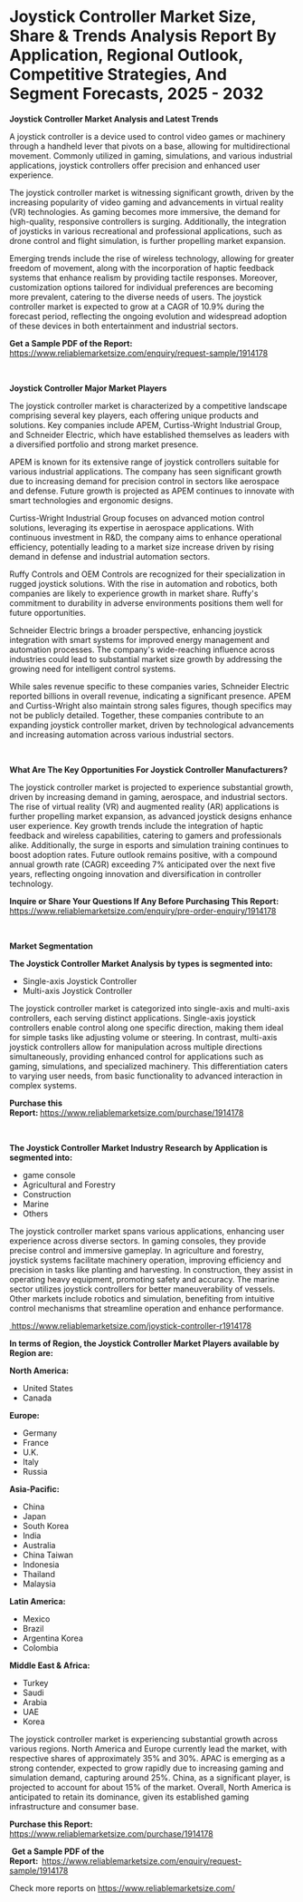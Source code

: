 <p><h1>Joystick Controller Market Size, Share & Trends Analysis Report By Application, Regional Outlook, Competitive Strategies, And Segment Forecasts, 2025 - 2032</h1></p><p><strong>Joystick Controller Market Analysis and Latest Trends</strong></p>
<p><p>A joystick controller is a device used to control video games or machinery through a handheld lever that pivots on a base, allowing for multidirectional movement. Commonly utilized in gaming, simulations, and various industrial applications, joystick controllers offer precision and enhanced user experience. </p><p>The joystick controller market is witnessing significant growth, driven by the increasing popularity of video gaming and advancements in virtual reality (VR) technologies. As gaming becomes more immersive, the demand for high-quality, responsive controllers is surging. Additionally, the integration of joysticks in various recreational and professional applications, such as drone control and flight simulation, is further propelling market expansion.</p><p>Emerging trends include the rise of wireless technology, allowing for greater freedom of movement, along with the incorporation of haptic feedback systems that enhance realism by providing tactile responses. Moreover, customization options tailored for individual preferences are becoming more prevalent, catering to the diverse needs of users. The joystick controller market is expected to grow at a CAGR of 10.9% during the forecast period, reflecting the ongoing evolution and widespread adoption of these devices in both entertainment and industrial sectors.</p></p>
<p><strong>Get a Sample PDF of the Report:&nbsp;</strong> <a href="https://www.reliablemarketsize.com/enquiry/request-sample/1914178?utm_campaign=2464&utm_medium=2&utm_source=Github&utm_content=ia&utm_term=20022025&utm_id=joystick-controller">https://www.reliablemarketsize.com/enquiry/request-sample/1914178</a></p>
<p>&nbsp;</p>
<p><strong>Joystick Controller Major Market Players</strong></p>
<p><p>The joystick controller market is characterized by a competitive landscape comprising several key players, each offering unique products and solutions. Key companies include APEM, Curtiss-Wright Industrial Group, and Schneider Electric, which have established themselves as leaders with a diversified portfolio and strong market presence.</p><p>APEM is known for its extensive range of joystick controllers suitable for various industrial applications. The company has seen significant growth due to increasing demand for precision control in sectors like aerospace and defense. Future growth is projected as APEM continues to innovate with smart technologies and ergonomic designs.</p><p>Curtiss-Wright Industrial Group focuses on advanced motion control solutions, leveraging its expertise in aerospace applications. With continuous investment in R&D, the company aims to enhance operational efficiency, potentially leading to a market size increase driven by rising demand in defense and industrial automation sectors.</p><p>Ruffy Controls and OEM Controls are recognized for their specialization in rugged joystick solutions. With the rise in automation and robotics, both companies are likely to experience growth in market share. Ruffy's commitment to durability in adverse environments positions them well for future opportunities.</p><p>Schneider Electric brings a broader perspective, enhancing joystick integration with smart systems for improved energy management and automation processes. The company's wide-reaching influence across industries could lead to substantial market size growth by addressing the growing need for intelligent control systems.</p><p>While sales revenue specific to these companies varies, Schneider Electric reported billions in overall revenue, indicating a significant presence. APEM and Curtiss-Wright also maintain strong sales figures, though specifics may not be publicly detailed. Together, these companies contribute to an expanding joystick controller market, driven by technological advancements and increasing automation across various industrial sectors.</p></p>
<p>&nbsp;</p>
<p><strong>What Are The Key Opportunities For Joystick Controller Manufacturers?</strong></p>
<p><p>The joystick controller market is projected to experience substantial growth, driven by increasing demand in gaming, aerospace, and industrial sectors. The rise of virtual reality (VR) and augmented reality (AR) applications is further propelling market expansion, as advanced joystick designs enhance user experience. Key growth trends include the integration of haptic feedback and wireless capabilities, catering to gamers and professionals alike. Additionally, the surge in esports and simulation training continues to boost adoption rates. Future outlook remains positive, with a compound annual growth rate (CAGR) exceeding 7% anticipated over the next five years, reflecting ongoing innovation and diversification in controller technology.</p></p>
<p><strong>Inquire or Share Your Questions If Any Before Purchasing This Report:</strong> <a href="https://www.reliablemarketsize.com/enquiry/pre-order-enquiry/1914178?utm_campaign=2464&utm_medium=2&utm_source=Github&utm_content=ia&utm_term=20022025&utm_id=joystick-controller">https://www.reliablemarketsize.com/enquiry/pre-order-enquiry/1914178</a></p>
<p>&nbsp;</p>
<p><strong>Market Segmentation</strong></p>
<p><strong>The Joystick Controller Market Analysis by types is segmented into:</strong></p>
<p><ul><li>Single-axis Joystick Controller</li><li>Multi-axis Joystick Controller</li></ul></p>
<p><p>The joystick controller market is categorized into single-axis and multi-axis controllers, each serving distinct applications. Single-axis joystick controllers enable control along one specific direction, making them ideal for simple tasks like adjusting volume or steering. In contrast, multi-axis joystick controllers allow for manipulation across multiple directions simultaneously, providing enhanced control for applications such as gaming, simulations, and specialized machinery. This differentiation caters to varying user needs, from basic functionality to advanced interaction in complex systems.</p></p>
<p><strong>Purchase this Report:&nbsp;</strong><a href="https://www.reliablemarketsize.com/purchase/1914178?utm_campaign=2464&utm_medium=2&utm_source=Github&utm_content=ia&utm_term=20022025&utm_id=joystick-controller">https://www.reliablemarketsize.com/purchase/1914178</a></p>
<p>&nbsp;</p>
<p><strong>The Joystick Controller Market Industry Research by Application is segmented into:</strong></p>
<p><ul><li>game console</li><li>Agricultural and Forestry</li><li>Construction</li><li>Marine</li><li>Others</li></ul></p>
<p><p>The joystick controller market spans various applications, enhancing user experience across diverse sectors. In gaming consoles, they provide precise control and immersive gameplay. In agriculture and forestry, joystick systems facilitate machinery operation, improving efficiency and precision in tasks like planting and harvesting. In construction, they assist in operating heavy equipment, promoting safety and accuracy. The marine sector utilizes joystick controllers for better maneuverability of vessels. Other markets include robotics and simulation, benefiting from intuitive control mechanisms that streamline operation and enhance performance.</p></p>
<p><a href="https://www.reliablemarketsize.com/joystick-controller-r1914178?utm_campaign=2464&utm_medium=2&utm_source=Github&utm_content=ia&utm_term=20022025&utm_id=joystick-controller">&nbsp;https://www.reliablemarketsize.com/joystick-controller-r1914178</a></p>
<p><strong>In terms of Region, the Joystick Controller Market Players available by Region are:</strong></p>
<p>
    <p> <strong> North America: </strong>
        <ul>
            <li>United States</li>
            <li>Canada</li>
        </ul>
        </p> 
    <p> <strong> Europe: </strong>
        <ul>
            <li>Germany</li>
            <li>France</li>
            <li>U.K.</li>
            <li>Italy</li>
            <li>Russia</li>
        </ul>
        </p> 
    <p> <strong> Asia-Pacific: </strong>
        <ul>
            <li>China</li>
            <li>Japan</li>
            <li>South Korea</li>
            <li>India</li>
            <li>Australia</li>
            <li>China Taiwan</li>
            <li>Indonesia</li>
            <li>Thailand</li>
            <li>Malaysia</li>
        </ul>
        </p> 
    <p> <strong> Latin America: </strong>
        <ul>
            <li>Mexico</li>
            <li>Brazil</li>
            <li>Argentina Korea</li>
            <li>Colombia</li>
        </ul>
        </p> 
    <p> <strong> Middle East & Africa: </strong>
        <ul>
            <li>Turkey</li>
            <li>Saudi</li>
            <li>Arabia</li>
            <li>UAE</li>
            <li>Korea</li>
        </ul>
    </p>
    </p>
<p><p>The joystick controller market is experiencing substantial growth across various regions. North America and Europe currently lead the market, with respective shares of approximately 35% and 30%. APAC is emerging as a strong contender, expected to grow rapidly due to increasing gaming and simulation demand, capturing around 25%. China, as a significant player, is projected to account for about 15% of the market. Overall, North America is anticipated to retain its dominance, given its established gaming infrastructure and consumer base.</p></p>
<p><strong>Purchase this Report: </strong><a href="https://www.reliablemarketsize.com/purchase/1914178?utm_campaign=2464&utm_medium=2&utm_source=Github&utm_content=ia&utm_term=20022025&utm_id=joystick-controller">https://www.reliablemarketsize.com/purchase/1914178</a></p>
<p>&nbsp;<strong>Get a Sample PDF of the Report:&nbsp;&nbsp;</strong><a href="https://www.reliablemarketsize.com/enquiry/request-sample/1914178?utm_campaign=2464&utm_medium=2&utm_source=Github&utm_content=ia&utm_term=20022025&utm_id=joystick-controller">https://www.reliablemarketsize.com/enquiry/request-sample/1914178</a></p>
<p><strong></strong></p>
<p>Check more reports on <a href="https://www.reliablemarketsize.com/?utm_campaign=2464&utm_medium=2&utm_source=Github&utm_content=ia&utm_term=20022025&utm_id=joystick-controller">https://www.reliablemarketsize.com/</a></p>